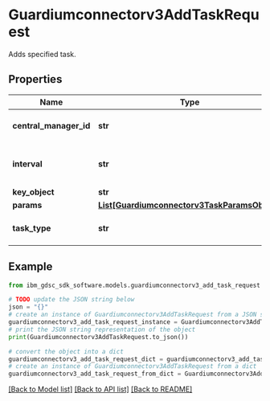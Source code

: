 # Guardiumconnectorv3AddTaskRequest

Adds specified task.

## Properties

Name | Type | Description | Notes
------------ | ------------- | ------------- | -------------
**central_manager_id** | **str** | ID of central manager. | [optional] 
**interval** | **str** | Optional, overrides task default interval. | [optional] 
**key_object** | **str** | Key object. | [optional] 
**params** | [**List[Guardiumconnectorv3TaskParamsObject]**](Guardiumconnectorv3TaskParamsObject.md) | Json array. | [optional] 
**task_type** | **str** | Type of task being added. | [optional] 

## Example

```python
from ibm_gdsc_sdk_software.models.guardiumconnectorv3_add_task_request import Guardiumconnectorv3AddTaskRequest

# TODO update the JSON string below
json = "{}"
# create an instance of Guardiumconnectorv3AddTaskRequest from a JSON string
guardiumconnectorv3_add_task_request_instance = Guardiumconnectorv3AddTaskRequest.from_json(json)
# print the JSON string representation of the object
print(Guardiumconnectorv3AddTaskRequest.to_json())

# convert the object into a dict
guardiumconnectorv3_add_task_request_dict = guardiumconnectorv3_add_task_request_instance.to_dict()
# create an instance of Guardiumconnectorv3AddTaskRequest from a dict
guardiumconnectorv3_add_task_request_from_dict = Guardiumconnectorv3AddTaskRequest.from_dict(guardiumconnectorv3_add_task_request_dict)
```
[[Back to Model list]](../README.md#documentation-for-models) [[Back to API list]](../README.md#documentation-for-api-endpoints) [[Back to README]](../README.md)


